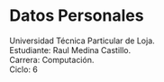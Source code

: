 # Datos Personales

Universidad Técnica Particular de Loja.  
Estudiante: Raul Medina Castillo.  
Carrera: Computación.  
Ciclo: 6  
